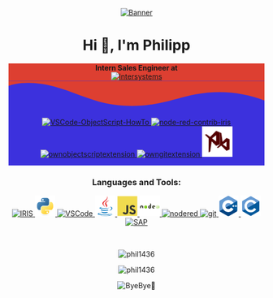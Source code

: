 <body>
<p align = "center">
<a href="https://phil-online.000webhostapp.com/">
    <img src="https://raw.githubusercontent.com/phil1436/phil1436/main/imgs/Banner.gif" alt="Banner" width = "80%"/>
    </a>
</p>
<!--<p align = "center">
    <img src="https://www.intersystemsuki.com/wp-content/uploads/2020/06/finance.gif" alt="Banner" width = "80%"/>
</p>-->

<h1 align="center">Hi 👋, I'm Philipp</h1>

<section class ="red">
<b>Intern Sales Engineer at <a href= "https://www.intersystems.com/"></b><img src="https://assets.intersystems.com/c0/46/341610fc45d7bdde5aba573d97cd/intersystems-logo.svg" alt="Intersystems" height="25" /></a>
</section>

<section class="blue">
<h3 align="center">Repositories:</h3>
<p align="center">
    <!--VSCode-ObjectScript-HowTo-->
    <a href="https://github.com/phil1436/VSCode-ObjectScript-HowTo" target="_blank" rel="noreferrer">
        <img src="https://raw.githubusercontent.com/phil1436/VSCode-ObjectScript-HowTo/master/imgs/IrisXVscode.png" alt="VSCode-ObjectScript-HowTo" height="60" />
    </a>
    <!--node-red-contrib-iris-->
    <a href="https://github.com/phil1436/node-red-contrib-iris" target="_blank" rel="noreferrer">
        <img src="https://raw.githubusercontent.com/phil1436/node-red-contrib-iris/master/src/InterSystemsLogo.png" alt="node-red-contrib-iris" height="60" />
    </a>
    <!--ownobjectscriptextension-->
    <a href="https://github.com/phil1436/ownobjectscriptextension" target="_blank" rel="noreferrer">
        <img src="https://raw.githubusercontent.com/phil1436/ownobjectscriptextension/master/resources/logo.png" alt="ownobjectscriptextension" height="60" />
    </a>
    <!--owngitextension-->
    <a href="https://github.com/phil1436/owngitextension" target="_blank" rel="noreferrer">
        <img src="https://raw.githubusercontent.com/phil1436/owngitextension/main/resources/logo.png" alt="owngitextension" height="60" />
    </a>
    <!--ownvscodeextension-->
    <a href="https://github.com/phil1436/ownvscodeextension" target="_blank" rel="noreferrer">
        <img src="https://raw.githubusercontent.com/phil1436/ownvscodeextension/master/resources/logo.png" alt="ownvscodeextension" height="60" />
    </a>
</p>
<div class="custom-shape-divider-top-1674898006">
    <svg data-name="Layer 1" xmlns="http://www.w3.org/2000/svg" viewBox="0 0 1200 120" preserveAspectRatio="none">
        <path d="M985.66,92.83C906.67,72,823.78,31,743.84,14.19c-82.26-17.34-168.06-16.33-250.45.39-57.84,11.73-114,31.07-172,41.86A600.21,600.21,0,0,1,0,27.35V120H1200V95.8C1132.19,118.92,1055.71,111.31,985.66,92.83Z" class="shape-fill"></path>
    </svg>
</div>
</section>

<h3 align="center">Languages and Tools:</h3>
<p align="center"> 
        <!--IRIS-->
        <a href="https://www.intersystems.com/data-platform/" target="_blank" rel="noreferrer">
            <img src="https://community.intersystems.com/sites/default/files/inline/images/iris_data_platform_cmyk_0.png" alt="IRIS" height="40" />
        </a>
        <!--PYTHON-->
        <a href="https://www.python.org" target="_blank" rel="noreferrer"> 
            <img src="https://raw.githubusercontent.com/devicons/devicon/master/icons/python/python-original.svg" alt="python" width="40" height="40" /> 
        </a>  
        <!--VSCode-->
        <a href="https://code.visualstudio.com/" target="_blank" rel="noreferrer">
            <img src="https://upload.wikimedia.org/wikipedia/commons/thumb/9/9a/Visual_Studio_Code_1.35_icon.svg/2048px-Visual_Studio_Code_1.35_icon.svg.png" alt="VSCode" width="40" height="40" />
        </a>  
        <!--JAVA-->
        <a href="https://www.java.com" target="_blank" rel="noreferrer"> 
            <img src="https://raw.githubusercontent.com/devicons/devicon/master/icons/java/java-original.svg" alt="java" width="40" height="40" /> 
        </a> 
        <!--Javascript-->
        <a href="https://developer.mozilla.org/en-US/docs/Web/JavaScript" target="_blank" rel="noreferrer"> 
            <img src="https://raw.githubusercontent.com/devicons/devicon/master/icons/javascript/javascript-original.svg" alt="javascript" width="40" height="40" /> 
        </a> 
        <!--NODEJS-->
        <a href="https://nodejs.org" target="_blank" rel="noreferrer"> 
            <img src="https://raw.githubusercontent.com/devicons/devicon/master/icons/nodejs/nodejs-original-wordmark.svg" alt="nodejs" width="40" height="40" /> 
        </a> 
        <!--NODERED-->
        <a href="https://nodered.org/" target="_blank" rel="noreferrer">
            <img src="https://upload.wikimedia.org/wikipedia/commons/2/2b/Node-red-icon.png" alt="nodered" width="40" height="40" />
        </a> 
        <!--GIT-->
        <a href="https://git-scm.com/" target="_blank" rel="noreferrer"> <img src="https://www.vectorlogo.zone/logos/git-scm/git-scm-icon.svg" alt="git" width="40" height="40"/> </a>
        <!--C++-->
        <a href="https://www.w3schools.com/cpp/" target="_blank" rel="noreferrer"> 
            <img src="https://raw.githubusercontent.com/devicons/devicon/master/icons/cplusplus/cplusplus-original.svg" alt="cplusplus" width="40" height="40" /> 
        </a> 
        <!--C-->
        <a href="https://www.cprogramming.com/" target="_blank" rel="noreferrer">
            <img src="https://raw.githubusercontent.com/devicons/devicon/master/icons/c/c-original.svg" alt="c" width="40" height="40" /> 
        </a> 
        <!--SAP-->
        <a href="https://www.sap.com/index.html" target="_blank" rel="noreferrer">
            <img src="https://upload.wikimedia.org/wikipedia/commons/thumb/5/59/SAP_2011_logo.svg/1200px-SAP_2011_logo.svg.png" alt="SAP" height="40" />
        </a> 
        <!--POSTMAN
        <a href="https://postman.com" target="_blank" rel="noreferrer">
            <img src="https://www.vectorlogo.zone/logos/getpostman/getpostman-icon.svg" alt="postman" width="40" height="40" /> 
        </a> -->
        <!--UNITY
        <a href="https://unity.com/" target="_blank" rel="noreferrer">
            <img src="https://www.vectorlogo.zone/logos/unity3d/unity3d-icon.svg" alt="unity" width="40" height="40" /> 
        </a>-->
</p>

<br>

<!-- <p align = "center"><img align="center" src="https://github-readme-stats.vercel.app/api/top-langs?username=phil1436&show_icons=true&locale=en&layout=compact" alt="phil1436" /></p>

<br> -->

<!--<p align="left"> <a href="https://github.com/ryo-ma/github-profile-trophy"><img src="https://github-profile-trophy.vercel.app/?username=phil1436" alt="phil1436" /></a> </p>-->

<p align = "center"><img align="center" src="https://github-readme-streak-stats.herokuapp.com/?user=phil1436&" alt="phil1436" /></p>

<p align="center"> <img src="https://komarev.com/ghpvc/?username=phil1436&label=Profile%20views&color=0e75b6&style=flat"
        alt="phil1436" /> </p>

<p align = "center">
    <img src="https://raw.githubusercontent.com/phil1436/phil1436/main/imgs/ByeBye.gif" alt="ByeBye👋"/>
</p>
</body>
<style>
    section{
        position: relative;
        display: flex;
        flex-direction: column;
        align-items: center;
    }
    .red{
        background: #dd3f31;
    }
    .blue{
        background: #3c31dd;
    }
    .curve{
        position: absolute;
        height: 225px;
        width: 100%;
        bottom: 0;
    }
    .curve::before{
        content: '';
        display: block;
        position: absolute;
        border-radius: 100% 50%;
        width: 55%;
        height: 100%;
        background-color: #3c31dd;
        transform: translate(85%, 60%);
    }
    .curve::after{
        content: '';
        display: block;
        position: absolute;
        border-radius: 100% 50%;
        width: 55%;
        height: 100%;
        background-color: #dd3f31;
        transform: translate(-4%, 40%);
        z-index: -1;
    }
    .custom-shape-divider-top-1674898006 {
    position: absolute;
    top: 0;
    left: 0;
    width: 100%;
    overflow: hidden;
    line-height: 0;
    transform: rotate(180deg);
    }

    .custom-shape-divider-top-1674898006 svg {
        position: relative;
        display: block;
        width: calc(100% + 1.3px);
        height: 53px;
    }

    .custom-shape-divider-top-1674898006 .shape-fill {
        fill: #dd3f31;
    }

</style>
